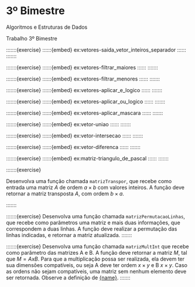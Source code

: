 # 3º Bimestre

Algoritmos e Estruturas de Dados 

Trabalho 3º Bimestre

:::::::{exercise}
::::::{embed} ex:vetores-saida_vetor_inteiros_separador
::::::
:::::::

:::::::{exercise}
::::::{embed} ex:vetores-filtrar_maiores
::::::
:::::::

:::::::{exercise}
::::::{embed} ex:vetores-filtrar_menores
::::::
:::::::

:::::::{exercise}
::::::{embed} ex:vetores-aplicar_e_logico
::::::
:::::::

:::::::{exercise}
::::::{embed} ex:vetores-aplicar_ou_logico
::::::
:::::::

:::::::{exercise}
::::::{embed} ex:vetores-aplicar_mascara
::::::
:::::::

:::::::{exercise}
::::::{embed} ex:vetor-uniao
::::::
:::::::

:::::::{exercise}
::::::{embed} ex:vetor-intersecao
::::::
:::::::

:::::::{exercise}
::::::{embed} ex:vetor-diferenca
::::::
:::::::

:::::::{exercise}
::::::{embed} ex:matriz-triangulo_de_pascal
::::::
:::::::                                                                                                                            


:::::::{exercise}

Desenvolva uma função chamada `matrizTranspor`, que recebe como entrada uma matriz $A$ de ordem $a \times b$ com valores inteiros. A função deve retornar a matriz transposta $A$, com ordem $b \times a$.

:::::::

:::::::{exercise}
Desenvolva uma função chamada `matrizPermutacaoLinhas`, que recebe como parâmetros uma matriz e mais duas informações, que correspondem a duas linhas. A função deve realizar a permutação das linhas indicadas, e retornar a matriz atualizada.
:::::::

:::::::{exercise}
Desenvolva uma função chamada `matrizMultInt` que recebe como parâmetro das matrizes A e B. A função deve retornar a matriz $M$, tal que $M = A x B$. Para que a multiplicação possa ser realizada, ela devem ter sua dimensões compatíveis, ou seja A deve ter ordem $x\times y$ e B $x \times y$. Caso as ordens não sejam compatíveis, uma matriz sem nenhum elemento deve ser retornada. Observe a definição de [{name}](#def:mat-matriz_multiplicacao).
:::::::